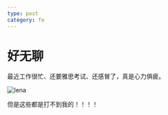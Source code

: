 ```yaml
---
type: post
category: fe
---
```

# 好无聊

最近工作很忙、还要雅思考试、还感冒了，真是心力俱疲。

![lena](http://ww1.sinaimg.cn/large/89d0a2e1ly1fpjg5b5wc7j20e80e812x.jpg)

但是这些都是打不到我的！！！！
